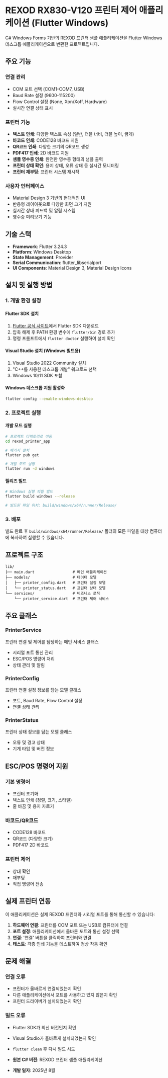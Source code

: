 # REXOD RX830-V120 프린터 제어 애플리케이션 (Flutter Windows)
 

C# Windows Forms 기반의 REXOD 프린터 샘플 애플리케이션을 Flutter Windows 데스크톱 애플리케이션으로 변환한 프로젝트입니다.

## 주요 기능

### 연결 관리
- COM 포트 선택 (COM1-COM7, USB)
- Baud Rate 설정 (9600-115200)
- Flow Control 설정 (None, Xon/Xoff, Hardware)
- 실시간 연결 상태 표시

### 프린터 기능
- **텍스트 인쇄**: 다양한 텍스트 속성 (일반, 더블 너비, 더블 높이, 굵게)
- **바코드 인쇄**: CODE128 바코드 지원
- **QR코드 인쇄**: 다양한 크기의 QR코드 생성
- **PDF417 인쇄**: 2D 바코드 지원
- **샘플 영수증 인쇄**: 완전한 영수증 형태의 샘플 출력
- **프린터 상태 확인**: 용지 상태, 오류 상태 등 실시간 모니터링
- **프린터 재부팅**: 프린터 시스템 재시작

### 사용자 인터페이스
- Material Design 3 기반의 현대적인 UI
- 반응형 레이아웃으로 다양한 화면 크기 지원
- 실시간 상태 피드백 및 알림 시스템
- 영수증 미리보기 기능

## 기술 스택

- **Framework**: Flutter 3.24.3
- **Platform**: Windows Desktop
- **State Management**: Provider
- **Serial Communication**: flutter_libserialport
- **UI Components**: Material Design 3, Material Design Icons

## 설치 및 실행 방법

### 1. 개발 환경 설정

#### Flutter SDK 설치
1. [Flutter 공식 사이트](https://flutter.dev/docs/get-started/install/windows)에서 Flutter SDK 다운로드
2. 압축 해제 후 PATH 환경 변수에 `flutter/bin` 경로 추가
3. 명령 프롬프트에서 `flutter doctor` 실행하여 설치 확인

#### Visual Studio 설치 (Windows 빌드용)
1. Visual Studio 2022 Community 설치
2. "C++를 사용한 데스크톱 개발" 워크로드 선택
3. Windows 10/11 SDK 포함

#### Windows 데스크톱 지원 활성화
```bash
flutter config --enable-windows-desktop
```

### 2. 프로젝트 실행

#### 개발 모드 실행
```bash
# 프로젝트 디렉토리로 이동
cd rexod_printer_app

# 패키지 설치
flutter pub get

# 개발 모드 실행
flutter run -d windows
```

#### 릴리즈 빌드
```bash
# Windows 실행 파일 빌드
flutter build windows --release

# 빌드된 파일 위치: build/windows/x64/runner/Release/
```

### 3. 배포

빌드 완료 후 `build/windows/x64/runner/Release/` 폴더의 모든 파일을 대상 컴퓨터에 복사하여 실행할 수 있습니다.

## 프로젝트 구조

```
lib/
├── main.dart                 # 메인 애플리케이션
├── models/                   # 데이터 모델
│   ├── printer_config.dart   # 프린터 설정 모델
│   └── printer_status.dart   # 프린터 상태 모델
└── services/                 # 비즈니스 로직
    └── printer_service.dart  # 프린터 제어 서비스
```

## 주요 클래스

### PrinterService
프린터 연결 및 제어를 담당하는 메인 서비스 클래스
- 시리얼 포트 통신 관리
- ESC/POS 명령어 처리
- 상태 관리 및 알림

### PrinterConfig
프린터 연결 설정 정보를 담는 모델 클래스
- 포트, Baud Rate, Flow Control 설정
- 연결 상태 관리

### PrinterStatus
프린터 상태 정보를 담는 모델 클래스
- 오류 및 경고 상태
- 기계 타입 및 버전 정보

## ESC/POS 명령어 지원

### 기본 명령어
- 프린터 초기화
- 텍스트 인쇄 (정렬, 크기, 스타일)
- 줄 바꿈 및 용지 자르기

### 바코드/QR코드
- CODE128 바코드
- QR코드 (다양한 크기)
- PDF417 2D 바코드

### 프린터 제어
- 상태 확인
- 재부팅
- 직접 명령어 전송

## 실제 프린터 연동

이 애플리케이션은 실제 REXOD 프린터와 시리얼 포트를 통해 통신할 수 있습니다:

1. **하드웨어 연결**: 프린터를 COM 포트 또는 USB로 컴퓨터에 연결
2. **포트 설정**: 애플리케이션에서 올바른 포트와 통신 설정 선택
3. **연결**: '연결' 버튼을 클릭하여 프린터와 연결
4. **테스트**: 각종 인쇄 기능을 테스트하여 정상 작동 확인

## 문제 해결

### 연결 오류
- 프린터가 올바르게 연결되었는지 확인
- 다른 애플리케이션에서 포트를 사용하고 있지 않은지 확인
- 프린터 드라이버가 설치되었는지 확인

### 빌드 오류
- Flutter SDK가 최신 버전인지 확인
- Visual Studio가 올바르게 설치되었는지 확인
- `flutter clean` 후 다시 빌드 시도

- **원본 C# 버전**: REXOD 프린터 샘플 애플리케이션
- **개발 일자**: 2025년 8월

